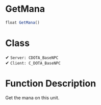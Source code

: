 # GetMana
```js	
float GetMana()
```
# Class
✔ `Server: CDOTA_BaseNPC`  
✔ `Client: C_DOTA_BaseNPC`  

# Function Description
Get the mana on this unit.
